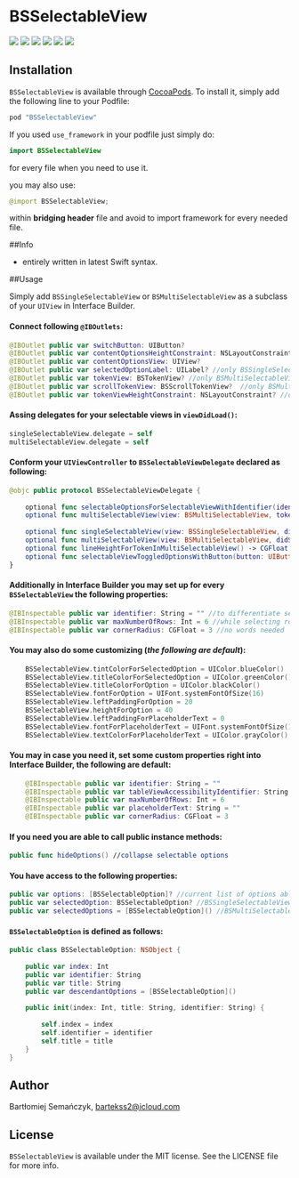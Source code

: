# BSSelectableView

![](Assets/1.png)
![](Assets/2.png)
![](Assets/3.png)
![](Assets/4.png)
![](Assets/5.png)
![](Assets/6.png)

## Installation

`BSSelectableView` is available through [CocoaPods](https://cocoapods.org/pods/BSSelectableView). To install
it, simply add the following line to your Podfile:

```ruby
pod "BSSelectableView"
```

If you used `use_framework` in your podfile just simply do:

```Swift
import BSSelectableView

```

for every file when you need to use it.

you may also use:

```Swift
@import BSSelectableView;

```

within **bridging header** file and avoid to import framework for every needed file.

##Info   


- entirely written in latest Swift syntax.

##Usage

Simply add `BSSingleSelectableView` or `BSMultiSelectableView` as a subclass of your `UIView` in Interface Builder.

#### Connect following `@IBOutlets`:

```Swift
@IBOutlet public var switchButton: UIButton?
@IBOutlet public var contentOptionsHeightConstraint: NSLayoutConstraint?
@IBOutlet public var contentOptionsView: UIView?
@IBOutlet public var selectedOptionLabel: UILabel? //only BSSingleSelectableView
@IBOutlet public var tokenView: BSTokenView? //only BSMultiSelectableView
@IBOutlet public var scrollTokenView: BSScrollTokenView?  //only BSMultiSelectableView, horizontal direction only
@IBOutlet public var tokenViewHeightConstraint: NSLayoutConstraint? //only BSMultiSelectableView, useful within UIScrollView
```

#### Assing delegates for your selectable views in `viewDidLoad()`:

```Swift
singleSelectableView.delegate = self
multiSelectableView.delegate = self
```

#### Conform your `UIViewController` to `BSSelectableViewDelegate` declared as following:

```Swift
@objc public protocol BSSelectableViewDelegate {
    
    optional func selectableOptionsForSelectableViewWithIdentifier(identifier: String) -> [BSSelectableOption]
    optional func multiSelectableView(view: BSMultiSelectableView, tokenViewForOption option: BSSelectableOption, atIndex index: Int) -> UIView
    
    optional func singleSelectableView(view: BSSingleSelectableView, didSelectOption option: BSSelectableOption)
    optional func multiSelectableView(view: BSMultiSelectableView, didSelectOption option: BSSelectableOption)
    optional func lineHeightForTokenInMultiSelectableView() -> CGFloat //default is 30
    optional func selectableViewToggledOptionsWithButton(button: UIButton, expanded: Bool)
}
```

#### Additionally in Interface Builder you may set up for every `BSSelectableView` the following properties:

```Swift
@IBInspectable public var identifier: String = "" //to differentiate selectable views
@IBInspectable public var maxNumberOfRows: Int = 6 //while selecting rows
@IBInspectable public var cornerRadius: CGFloat = 3 //no words needed
```

#### You may also do some customizing (*the following are default*):

```Swift
	BSSelectableView.tintColorForSelectedOption = UIColor.blueColor()
    BSSelectableView.titleColorForSelectedOption = UIColor.greenColor()
    BSSelectableView.titleColorForOption = UIColor.blackColor()
    BSSelectableView.fontForOption = UIFont.systemFontOfSize(16)
    BSSelectableView.leftPaddingForOption = 20
    BSSelectableView.heightForOption = 40
    BSSelectableView.leftPaddingForPlaceholderText = 0
    BSSelectableView.fontForPlaceholderText = UIFont.systemFontOfSize(14)
    BSSelectableView.textColorForPlaceholderText = UIColor.grayColor()
```

#### You may in case you need it, set some custom properties right into **Interface Builder**, the following are default:

```Swift
    @IBInspectable public var identifier: String = ""
    @IBInspectable public var tableViewAccessibilityIdentifier: String = ""
    @IBInspectable public var maxNumberOfRows: Int = 6
    @IBInspectable public var placeholderText: String = ""
    @IBInspectable public var cornerRadius: CGFloat = 3
```

#### If you need you are able to call public instance methods:

```Swift
public func hideOptions() //collapse selectable options
```

#### You have access to the following properties:

```Swift
public var options: [BSSelectableOption]? //current list of options able to select it
public var selectedOption: BSSelectableOption? //BSSingleSelectableView
public var selectedOptions = [BSSelectableOption]() //BSMultiSelectableView
```

#### `BSSelectableOption` is defined as follows:

```Swift
public class BSSelectableOption: NSObject {
    
    public var index: Int
    public var identifier: String
    public var title: String
    public var descendantOptions = [BSSelectableOption]()
    
    public init(index: Int, title: String, identifier: String) {
        
        self.index = index
        self.identifier = identifier
        self.title = title
    }
}
```

## Author

Bartłomiej Semańczyk, bartekss2@icloud.com

## License

`BSSelectableView` is available under the MIT license. See the LICENSE file for more info.